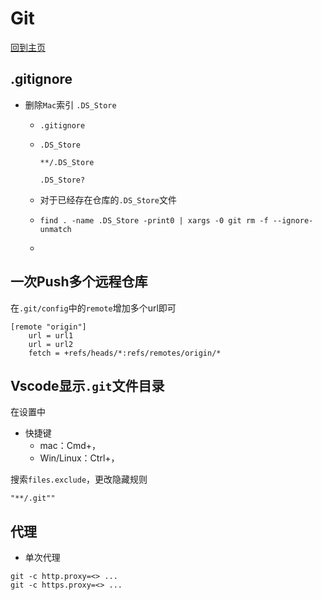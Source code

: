 # Git

[回到主页](../README.md)

## .gitignore

- 删除`Mac`索引 `.DS_Store`

  - `.gitignore`

  - ```gitignore
    .DS_Store
    
    **/.DS_Store
    
    .DS_Store?
    ```

  - 对于已经存在仓库的`.DS_Store`文件

  - ```shell
    find . -name .DS_Store -print0 | xargs -0 git rm -f --ignore-unmatch
    ```

  - 

## 一次Push多个远程仓库

在`.git/config`中的`remote`增加多个url即可

```config
[remote "origin"]
	url = url1
	url = url2
	fetch = +refs/heads/*:refs/remotes/origin/*
```

## Vscode显示`.git`文件目录

在设置中

- 快捷键
  - mac：Cmd+，
  - Win/Linux：Ctrl+，

搜索`files.exclude`，更改隐藏规则

`"**/.git""`



## 代理

- 单次代理

```shell
git -c http.proxy=<> ...
git -c https.proxy=<> ...
```

